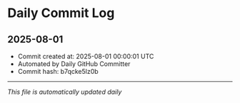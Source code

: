 # Daily Commit Log

## 2025-08-01

- Commit created at: 2025-08-01 00:00:01 UTC
- Automated by Daily GitHub Committer
- Commit hash: b7qcke5lz0b

---
*This file is automatically updated daily*